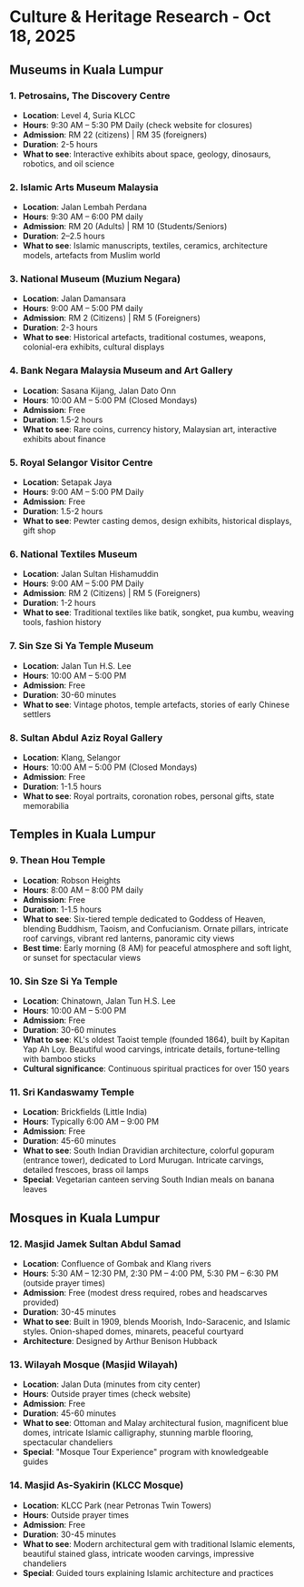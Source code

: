 # Culture & Heritage Research - Oct 18, 2025

## Museums in Kuala Lumpur

### 1. Petrosains, The Discovery Centre
- **Location**: Level 4, Suria KLCC
- **Hours**: 9:30 AM – 5:30 PM Daily (check website for closures)
- **Admission**: RM 22 (citizens) | RM 35 (foreigners)
- **Duration**: 2-5 hours
- **What to see**: Interactive exhibits about space, geology, dinosaurs, robotics, and oil science

### 2. Islamic Arts Museum Malaysia
- **Location**: Jalan Lembah Perdana
- **Hours**: 9:30 AM – 6:00 PM daily
- **Admission**: RM 20 (Adults) | RM 10 (Students/Seniors)
- **Duration**: 2–2.5 hours
- **What to see**: Islamic manuscripts, textiles, ceramics, architecture models, artefacts from Muslim world

### 3. National Museum (Muzium Negara)
- **Location**: Jalan Damansara
- **Hours**: 9:00 AM – 5:00 PM daily
- **Admission**: RM 2 (Citizens) | RM 5 (Foreigners)
- **Duration**: 2-3 hours
- **What to see**: Historical artefacts, traditional costumes, weapons, colonial-era exhibits, cultural displays

### 4. Bank Negara Malaysia Museum and Art Gallery
- **Location**: Sasana Kijang, Jalan Dato Onn
- **Hours**: 10:00 AM – 5:00 PM (Closed Mondays)
- **Admission**: Free
- **Duration**: 1.5-2 hours
- **What to see**: Rare coins, currency history, Malaysian art, interactive exhibits about finance

### 5. Royal Selangor Visitor Centre
- **Location**: Setapak Jaya
- **Hours**: 9:00 AM – 5:00 PM Daily
- **Admission**: Free
- **Duration**: 1.5-2 hours
- **What to see**: Pewter casting demos, design exhibits, historical displays, gift shop

### 6. National Textiles Museum
- **Location**: Jalan Sultan Hishamuddin
- **Hours**: 9:00 AM – 5:00 PM Daily
- **Admission**: RM 2 (Citizens) | RM 5 (Foreigners)
- **Duration**: 1-2 hours
- **What to see**: Traditional textiles like batik, songket, pua kumbu, weaving tools, fashion history

### 7. Sin Sze Si Ya Temple Museum
- **Location**: Jalan Tun H.S. Lee
- **Hours**: 10:00 AM – 5:00 PM
- **Admission**: Free
- **Duration**: 30-60 minutes
- **What to see**: Vintage photos, temple artefacts, stories of early Chinese settlers

### 8. Sultan Abdul Aziz Royal Gallery
- **Location**: Klang, Selangor
- **Hours**: 10:00 AM – 5:00 PM (Closed Mondays)
- **Admission**: Free
- **Duration**: 1-1.5 hours
- **What to see**: Royal portraits, coronation robes, personal gifts, state memorabilia




## Temples in Kuala Lumpur

### 9. Thean Hou Temple
- **Location**: Robson Heights
- **Hours**: 8:00 AM – 8:00 PM daily
- **Admission**: Free
- **Duration**: 1-1.5 hours
- **What to see**: Six-tiered temple dedicated to Goddess of Heaven, blending Buddhism, Taoism, and Confucianism. Ornate pillars, intricate roof carvings, vibrant red lanterns, panoramic city views
- **Best time**: Early morning (8 AM) for peaceful atmosphere and soft light, or sunset for spectacular views

### 10. Sin Sze Si Ya Temple
- **Location**: Chinatown, Jalan Tun H.S. Lee
- **Hours**: 10:00 AM – 5:00 PM
- **Admission**: Free
- **Duration**: 30-60 minutes
- **What to see**: KL's oldest Taoist temple (founded 1864), built by Kapitan Yap Ah Loy. Beautiful wood carvings, intricate details, fortune-telling with bamboo sticks
- **Cultural significance**: Continuous spiritual practices for over 150 years

### 11. Sri Kandaswamy Temple
- **Location**: Brickfields (Little India)
- **Hours**: Typically 6:00 AM – 9:00 PM
- **Admission**: Free
- **Duration**: 45-60 minutes
- **What to see**: South Indian Dravidian architecture, colorful gopuram (entrance tower), dedicated to Lord Murugan. Intricate carvings, detailed frescoes, brass oil lamps
- **Special**: Vegetarian canteen serving South Indian meals on banana leaves

## Mosques in Kuala Lumpur

### 12. Masjid Jamek Sultan Abdul Samad
- **Location**: Confluence of Gombak and Klang rivers
- **Hours**: 5:30 AM – 12:30 PM, 2:30 PM – 4:00 PM, 5:30 PM – 6:30 PM (outside prayer times)
- **Admission**: Free (modest dress required, robes and headscarves provided)
- **Duration**: 30-45 minutes
- **What to see**: Built in 1909, blends Moorish, Indo-Saracenic, and Islamic styles. Onion-shaped domes, minarets, peaceful courtyard
- **Architecture**: Designed by Arthur Benison Hubback

### 13. Wilayah Mosque (Masjid Wilayah)
- **Location**: Jalan Duta (minutes from city center)
- **Hours**: Outside prayer times (check website)
- **Admission**: Free
- **Duration**: 45-60 minutes
- **What to see**: Ottoman and Malay architectural fusion, magnificent blue domes, intricate Islamic calligraphy, stunning marble flooring, spectacular chandeliers
- **Special**: "Mosque Tour Experience" program with knowledgeable guides

### 14. Masjid As-Syakirin (KLCC Mosque)
- **Location**: KLCC Park (near Petronas Twin Towers)
- **Hours**: Outside prayer times
- **Admission**: Free
- **Duration**: 30-45 minutes
- **What to see**: Modern architectural gem with traditional Islamic elements, beautiful stained glass, intricate wooden carvings, impressive chandeliers
- **Special**: Guided tours explaining Islamic architecture and practices

